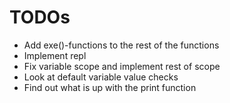 # TODOs

- Add exe()-functions to the rest of the functions
- Implement repl
- Fix variable scope and implement rest of scope
- Look at default variable value checks
- Find out what is up with the print function
